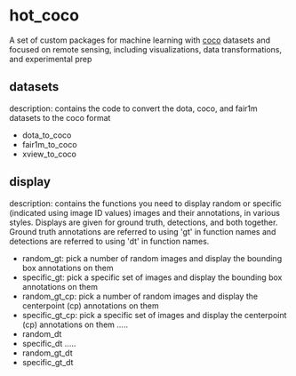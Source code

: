 # hot_coco
A set of custom packages for machine learning with [coco](https://cocodataset.org/#format-data) datasets and focused on remote sensing, including visualizations, data transformations, and experimental prep

## datasets
description: contains the code to convert the dota, coco, and fair1m datasets to the coco format
 - dota_to_coco
 - fair1m_to_coco
 - xview_to_coco

## display
description: contains the functions you need to display random or specific (indicated using image ID values) images and their annotations, in various styles. Displays are given for ground truth, detections, and both together. Ground truth annotations are referred to using 'gt' in function names and detections are referred to using 'dt' in function names.

 - random_gt: pick a number of random images and display the bounding box annotations on them
 - specific_gt: pick a specific set of images and display the bounding box annotations on them
 - random_gt_cp: pick a number of random images and display the centerpoint (cp) annotations on them
 - specific_gt_cp: pick a specific set of images and display the centerpoint (cp) annotations on them
.....
 - random_dt
 - specific_dt
.....
 - random_gt_dt
 - specific_gt_dt
